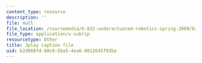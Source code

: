 ```yaml
---
content_type: resource
description: ''
file: null
file_location: /coursemedia/6-832-underactuated-robotics-spring-2009/b2d968fd88c05ba54ea60812645f93ba_7nnFGxqRwNE.srt
file_type: application/x-subrip
resourcetype: Other
title: 3play caption file
uid: b2d968fd-88c0-5ba5-4ea6-0812645f93ba
---
```

